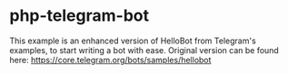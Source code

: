 # php-telegram-bot
This example is an enhanced version of HelloBot from Telegram's examples, to start writing a bot with ease.
Original version can be found here: https://core.telegram.org/bots/samples/hellobot
